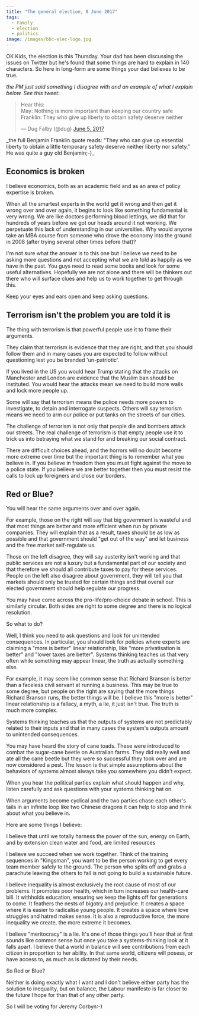 ```yaml
---
title: "The general election, 8 June 2017"
tags:
  - Family
  - election
  - politics
image: /images/bbc-elec-logo.jpg
---
```

OK Kids, the election is this Thursday. Your dad has been discussing the issues on Twitter but he's found that some things are hard to explain in 140 characters. So here in long-form are some things your dad believes to be true.

_the PM just said something I disagree with and an example of what I explain below. See this tweet:_
<blockquote class="twitter-tweet" data-lang="en"><p lang="en" dir="ltr">Hear this:<br>May: Nothing is more important than keeping our country safe<br>Franklin: They who give up liberty to obtain safety deserve neither</p>&mdash; Dug Falby (@dug) <a href="https://twitter.com/dug/status/871779917796716545">June 5, 2017</a></blockquote>
<script async src="//platform.twitter.com/widgets.js" charset="utf-8"></script>
_the full Benjamin Franklin quote reads: "They who can give up essential liberty to obtain a little temporary safety deserve neither liberty nor safety." He was quite a guy old Benjamin;-)_

## Economics is broken

I believe economics, both as an academic field and as an area of policy expertise is broken. 

When all the smartest experts in the world get it wrong and then get it wrong over and over again, it begins to look like something fundamental is very wrong. We are like doctors performing blood lettings, we did that for hundreds of years before we got our heads around it not working. We perpetuate this lack of understanding in our universities. Why would anyone take an MBA course from someone who drove the economy into the ground in 2008 (after trying several other times before that)? 

I'm not sure what the answer is to this one but I believe we need to be asking more questions and not accepting what we are told as happily as we have in the past. You guys need to read some books and look for some useful alternatives. Hopefully we are not alone and there will be thinkers out there who will surface clues and help us to work together to get through this. 

Keep your eyes and ears open and keep asking questions.

## Terrorism isn't the problem you are told it is

The thing with terrorism is that powerful people use it to frame their arguments. 

They claim that terrorism is evidence that they are right, and that you should follow them and in many cases you are expected to follow without questioning lest you be branded 'un-patriotic'.

If you lived in the US you would hear Trump stating that the attacks on Manchester and London are evidence that the Muslim ban should be instituted. You would hear the attacks mean we need to build more walls and lock more people up.

Some will say that terrorism means the police needs more powers to investigate, to detain and interrogate suspects. Others will say terrorism means we need to arm our police or put tanks on the streets of our cities.

The challenge of terrorism is not only that people die and bombers attack our streets. The real challenge of terrorism is that empty people use it to trick us into betraying what we stand for and breaking our social contract.

There are difficult choices ahead, and the horrors will no doubt become more extreme over time but the important thing is to remember what you believe in. If you believe in freedom then you must fight against the move to a police state. If you believe we are better together then you must resist the calls to lock up foreigners and close our borders.

## Red or Blue?

You will hear the same arguments over and over again. 

For example, those on the right will say that big government is wasteful and that most things are better and more efficient when run by private companies. They will explain that as a result, taxes should be as low as possible and that government should "get out of the way" and let business and the free market self-regulate us.

Those on the left disagree, they will say austerity isn't working and that public services are not a luxury but a fundamental part of our society and that therefore we should all contribute taxes to pay for these services. People on the left also disagree about government, they will tell you that markets should only be trusted for certain things and that overall our elected government should help regulate our progress.

You may have come across the pro-life/pro-choice debate in school. This is similarly circular. Both sides are right to some degree and there is no logical resolution.

So what to do? 

Well, I think you need to ask questions and look for unintended consequences. In particular, you should look for policies where experts are claiming a "more is better" linear relationship, like "more privatisation is better" and "lower taxes are better". Systems thinking teaches us that very often while something may appear linear, the truth as actually something else. 

For example, it may seem like common sense that Richard Branson is better than a faceless civil servant at running a business. This may be true to some degree, but people on the right are saying that the more things Richard Branson runs, the better things will be. I believe this "more is better" linear relationship is a fallacy, a myth, a lie, it just isn't true. The truth is much more complex.

Systems thinking teaches us that the outputs of systems are not predictably related to their inputs and that in many cases the system's outputs amount to unintended consequences. 

You may have heard the story of cane toads. These were introduced to combat the sugar-cane beetle on Australian farms. They did really well and ate all the cane beetle but they were so successful they took over and are now considered a pest. The lesson is that simple assumptions about the behaviors of systems almost always take you somewhere you didn't expect.

When you hear the political parties explain what should happen and why, listen carefully and ask questions with your systems thinking hat on.

When arguments become cyclical and the two parties chase each other's tails in an infinite loop like two Chinese dragons it can help to stop and think about what you believe in.

Here are some things I believe:

I believe that until we totally harness the power of the sun, energy on Earth, and by extension clean water and food, are limited resources

I believe we succeed when we work together. Think of the training sequences in "Kingsman", you want to be the person working to get every team member safely to the ground. The person who splits off and grabs a parachute leaving the others to fall is not going to build a sustainable future.

I believe inequality is almost exclusively the root cause of most of our problems. It promotes poor health, which in turn increases our health-care bill. It withholds education, ensuring we keep the lights off for generations to come. It feathers the nests of bigotry and prejudice. It creates a space where it is easier to radicalise young people. It creates a space where love struggles and hatred makes sense. It is also a reproductive force, the more inequality we create, the more extreme it becomes.

I believe "meritocracy" is a lie. It's one of those things you'll hear that at first sounds like common sense but once you take a systems-thinking look at it falls apart. I believe that a world in balance will see contributions from each citizen in proportion to her ability. In that same world, citizens will posess, or have access to, as much as is dictated by their needs.

So Red or Blue? 

Neither is doing exactly what I want and I don't believe either party has the solution to inequality, but on balance, the Labour manifesto is far closer to the future I hope for than that of any other party.

So I will be voting for Jeremy Corbyn:-)
